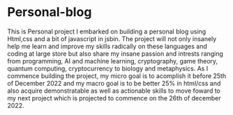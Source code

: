 # Personal-blog

  This is Personal project I embarked on building a personal blog using Html,css and a bit of javascript in jsbin. 
  The project will not only insanely help me learn and improve my skills radically on these languages and coding at large store
  but also share my insane passion and intrests ranging from programming, AI and machine learning, cryptography, game theory,
  quantum computing, cryptocurrency to biology and metaphysics. As I commence building the project, my micro goal is to acomplish it
  before  25th of December 2022 and my macro goal is to be better 25% in html/css and also acquire demonstratable as well as actionable skills
  to move foward to my next project which is projected to commence on the 26th of december 2022.
